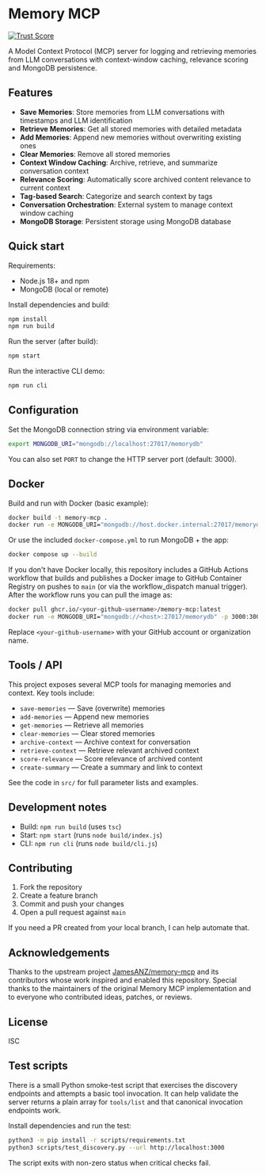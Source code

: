 # Memory MCP

[![Trust Score](https://archestra.ai/mcp-catalog/api/badge/quality/JamesANZ/memory-mcp)](https://archestra.ai/mcp-catalog/jamesanz__memory-mcp)

A Model Context Protocol (MCP) server for logging and retrieving memories from LLM conversations with context-window caching, relevance scoring and MongoDB persistence.

## Features

- **Save Memories**: Store memories from LLM conversations with timestamps and LLM identification
- **Retrieve Memories**: Get all stored memories with detailed metadata
- **Add Memories**: Append new memories without overwriting existing ones
- **Clear Memories**: Remove all stored memories
- **Context Window Caching**: Archive, retrieve, and summarize conversation context
- **Relevance Scoring**: Automatically score archived content relevance to current context
- **Tag-based Search**: Categorize and search context by tags
- **Conversation Orchestration**: External system to manage context window caching
- **MongoDB Storage**: Persistent storage using MongoDB database

## Quick start

Requirements:
- Node.js 18+ and npm
- MongoDB (local or remote)

Install dependencies and build:

```bash
npm install
npm run build
```

Run the server (after build):

```bash
npm start
```

Run the interactive CLI demo:

```bash
npm run cli
```

## Configuration

Set the MongoDB connection string via environment variable:

```bash
export MONGODB_URI="mongodb://localhost:27017/memorydb"
```

You can also set `PORT` to change the HTTP server port (default: 3000).

## Docker

Build and run with Docker (basic example):

```bash
docker build -t memory-mcp .
docker run -e MONGODB_URI="mongodb://host.docker.internal:27017/memorydb" -p 3000:3000 memory-mcp
```

Or use the included `docker-compose.yml` to run MongoDB + the app:

```bash
docker compose up --build
```

If you don't have Docker locally, this repository includes a GitHub Actions workflow that builds and publishes a Docker image to GitHub Container Registry on pushes to `main` (or via the workflow_dispatch manual trigger). After the workflow runs you can pull the image as:

```bash
docker pull ghcr.io/<your-github-username>/memory-mcp:latest
docker run -e MONGODB_URI="mongodb://<host>:27017/memorydb" -p 3000:3000 ghcr.io/<your-github-username>/memory-mcp:latest
```

Replace `<your-github-username>` with your GitHub account or organization name.

## Tools / API

This project exposes several MCP tools for managing memories and context. Key tools include:

- `save-memories` — Save (overwrite) memories
- `add-memories` — Append new memories
- `get-memories` — Retrieve all memories
- `clear-memories` — Clear stored memories
- `archive-context` — Archive context for conversation
- `retrieve-context` — Retrieve relevant archived context
- `score-relevance` — Score relevance of archived content
- `create-summary` — Create a summary and link to context

See the code in `src/` for full parameter lists and examples.

## Development notes

- Build: `npm run build` (uses `tsc`)
- Start: `npm start` (runs `node build/index.js`)
- CLI: `npm run cli` (runs `node build/cli.js`)

## Contributing

1. Fork the repository
2. Create a feature branch
3. Commit and push your changes
4. Open a pull request against `main`

If you need a PR created from your local branch, I can help automate that.

## Acknowledgements

Thanks to the upstream project [JamesANZ/memory-mcp](https://github.com/JamesANZ/memory-mcp) and its contributors whose work inspired and enabled this repository. Special thanks to the maintainers of the original Memory MCP implementation and to everyone who contributed ideas, patches, or reviews.

## License

ISC

## Test scripts

There is a small Python smoke-test script that exercises the discovery endpoints and attempts a basic tool invocation. It can help validate the server returns a plain array for `tools/list` and that canonical invocation endpoints work.

Install dependencies and run the test:

```bash
python3 -m pip install -r scripts/requirements.txt
python3 scripts/test_discovery.py --url http://localhost:3000
```

The script exits with non-zero status when critical checks fail.
